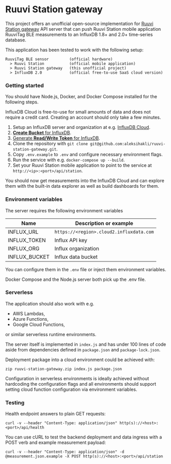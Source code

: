 # Ruuvi Station gateway

This project offers an unofficial open-source implementation for
[Ruuvi Station gateway](https://ruuvi.com/manuals/station/app-settings/)
API server that can push Ruuvi Station mobile application
RuuviTag BLE measurements to an InfluxDB 1.8+ and 2.0+ time-series database.

This application has been tested to work with the following setup:

    RuuviTag BLE sensor         (official hardware)
      > Ruuvi Station           (official mobile application)
      > Ruuvi Station gateway   (this unofficial project)
      > InfluxDB 2.0            (official free-to-use SaaS cloud version)

### Getting started

You should have Node.js, Docker, and Docker Compose installed for the following steps.

InfluxDB Cloud is free-to-use for small amounts of data and does not require a credit card.
Creating an account should only take a few minutes.

1. Setup an InfluxDB server and organization at e.g. [InfluxDB Cloud](https://cloud.influxdata.com/).
2. [**Create Bucket** for InfluxDB](https://v2.docs.influxdata.com/v2.0/organizations/buckets/create-bucket/).
3. [Generate **Read/Write Token** for InfluxDB](https://v2.docs.influxdata.com/v2.0/security/tokens/create-token/).
4. Clone the repository with `git clone git@github.com:aleksihakli/ruuvi-station-gateway.git`.
5. Copy `.env.example` to `.env` and configure necessary environment flags.
6. Run the service with e.g. `docker-compose up --build`.
7. Set your Ruuvi Station mobile application to point to the service at `http://<ip>:<port>/api/station`.

You should now get measurements into the InfluxDB Cloud and can explore them
with the built-in data explorer as well as build dashboards for them.

### Environment variables

The server requires the following environment variables

| Name          | Description or example                    |
| ------------- | ----------------------------------------- |
| INFLUX_URL    | `https://<region>.cloud2.influxdata.com`  |
| INFLUX_TOKEN  | Influx API key                            |
| INFLUX_ORG    | Influx organization                       |
| INFLUX_BUCKET | Influx data bucket                        |

You can configure them in the `.env` file or inject them environment variables.

Docker Compose and the Node.js server both pick up the .env file.

### Serverless

The application should also work with e.g.

- AWS Lambdas,
- Azure Functions,
- Google Cloud Functions,

or similar serverless runtime environments.

The server itself is implemented in `index.js` and has under 100 lines of code
aside from dependencies defined in `package.json` and `package-lock.json`.

Deployment package into a cloud environment could be achieved with:

    zip ruuvi-station-gateway.zip index.js package.json

Configuration in serverless environments is ideally achieved without
hardcoding the configuration flags and all environments should support
setting cloud function configuration via environment variables.

### Testing

Health endpoint answers to plain GET requests:

    curl -v --header "Content-Type: application/json" http(s)://<host>:<port>/api/health

You can use cURL to test the backend deployment and data ingress with a POST verb and example measurement payload:

    curl -v --header "Content-Type: application/json" -d @measurement.json.example -X POST http(s)://<host>:<port>/api/station
